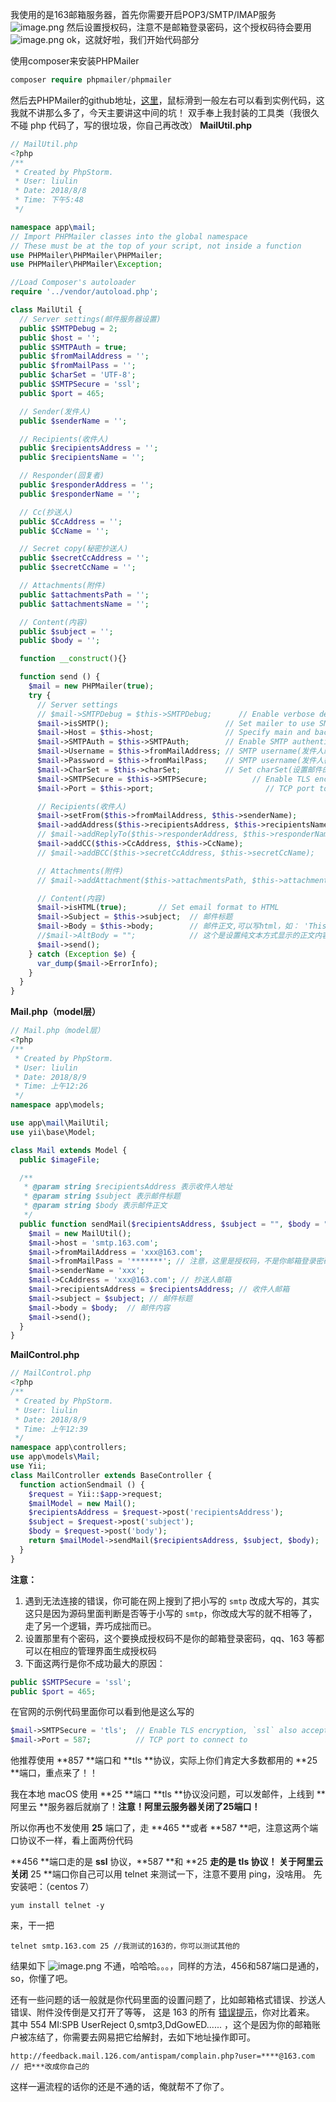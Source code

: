 我使用的是163邮箱服务器，首先你需要开启POP3/SMTP/IMAP服务
![image.png](https://cdn.nlark.com/yuque/0/2023/png/160765/1676519064530-29b2668b-8824-4a7e-8963-c9630658c683.png#averageHue=%23f5f5f5&clientId=uea5be4ee-38a0-4&from=paste&height=354&id=u4ab29f4b&name=image.png&originHeight=707&originWidth=926&originalType=binary&ratio=2&rotation=0&showTitle=false&size=188676&status=done&style=none&taskId=u0b83f53d-8d8e-4cd1-86c2-2ab3c54b5d9&title=&width=463)
然后设置授权码，注意不是邮箱登录密码，这个授权码待会要用
![image.png](https://cdn.nlark.com/yuque/0/2023/png/160765/1676519078803-b459aedf-6625-455a-b3cc-3feccea7e46c.png#averageHue=%23d2b8a8&clientId=uea5be4ee-38a0-4&from=paste&height=198&id=ue7dfa882&name=image.png&originHeight=395&originWidth=990&originalType=binary&ratio=2&rotation=0&showTitle=false&size=143941&status=done&style=none&taskId=u1717c218-0d05-448a-868e-d45292ef67c&title=&width=495)
ok，这就好啦，我们开始代码部分

使用composer来安装PHPMailer
```php
composer require phpmailer/phpmailer
```

然后去PHPMailer的github地址，[这里](https://github.com/PHPMailer/PHPMailer)，鼠标滑到一般左右可以看到实例代码，这我就不讲那么多了，今天主要讲这中间的坑！
双手奉上我封装的工具类（我很久不碰 php 代码了，写的很垃圾，你自己再改改）
**MailUtil.php**
```php
// MailUtil.php
<?php
/**
 * Created by PhpStorm.
 * User: liulin
 * Date: 2018/8/8
 * Time: 下午5:48
 */

namespace app\mail;
// Import PHPMailer classes into the global namespace
// These must be at the top of your script, not inside a function
use PHPMailer\PHPMailer\PHPMailer;
use PHPMailer\PHPMailer\Exception;

//Load Composer's autoloader
require '../vendor/autoload.php';

class MailUtil {
  // Server settings(邮件服务器设置)
  public $SMTPDebug = 2;
  public $host = '';
  public $SMTPAuth = true;
  public $fromMailAddress = '';
  public $fromMailPass = '';
  public $charSet = 'UTF-8';
  public $SMTPSecure = 'ssl';
  public $port = 465;

  // Sender(发件人)
  public $senderName = '';

  // Recipients(收件人)
  public $recipientsAddress = '';
  public $recipientsName = '';

  // Responder(回复者)
  public $responderAddress = '';
  public $responderName = '';

  // Cc(抄送人)
  public $CcAddress = '';
  public $CcName = '';

  // Secret copy(秘密抄送人)
  public $secretCcAddress = '';
  public $secretCcName = '';

  // Attachments(附件)
  public $attachmentsPath = '';
  public $attachmentsName = '';

  // Content(内容)
  public $subject = '';
  public $body = '';

  function __construct(){}

  function send () {
    $mail = new PHPMailer(true);
    try {
      // Server settings
      // $mail->SMTPDebug = $this->SMTPDebug;      // Enable verbose debug output(启用详细调试输出)
      $mail->isSMTP();                          // Set mailer to use SMTP(使用SMTP服务)
      $mail->Host = $this->host;                // Specify main and backup SMTP servers(指定主要和备用SMTP服务器)
      $mail->SMTPAuth = $this->SMTPAuth;        // Enable SMTP authentication(启用SMTP身份验证)
      $mail->Username = $this->fromMailAddress; // SMTP username(发件人邮箱)
      $mail->Password = $this->fromMailPass;    // SMTP username(发件人密码)
      $mail->CharSet = $this->charSet;          // Set charSet(设置邮件的字符编码，这很重要，不然中文乱码)
      $mail->SMTPSecure = $this->SMTPSecure;          // Enable TLS encryption, `ssl` also accepted(启用TLS加密，`ssl`也被接受)
      $mail->Port = $this->port;                         // TCP port to connect to(要连接的TCP端口) 常用邮箱的 SMTP 地址和端口参见：https://blog.wpjam.com/m/gmail-qmail-163mail-imap-smtp-pop3/

      // Recipients(收件人)
      $mail->setFrom($this->fromMailAddress, $this->senderName);           // 设置发件人信息，如邮件格式说明中的发件人，这里会显示为Mailer(xxxx@163.com），Mailer是当做名字显示
      $mail->addAddress($this->recipientsAddress, $this->recipientsName);  // 设置收件人信息，如邮件格式说明中的收件人，这里会显示为Liang(yyyy@163.com)
      // $mail->addReplyTo($this->responderAddress, $this->responderName);    // 设置回复人信息，指的是收件人收到邮件后，如果要回复，回复邮件将发送到的邮箱地址
      $mail->addCC($this->CcAddress, $this->CcName);                       // 设置邮件抄送人，可以只写地址，上述的设置也可以只写地址
      // $mail->addBCC($this->secretCcAddress, $this->secretCcName);          // 设置秘密抄送人

      // Attachments(附件)
      // $mail->addAttachment($this->attachmentsPath, $this->attachmentsName); // 上传附件，第二参数为name，可以不传

      // Content(内容)
      $mail->isHTML(true);       // Set email format to HTML
      $mail->Subject = $this->subject;  // 邮件标题
      $mail->Body = $this->body;        // 邮件正文,可以写html，如： 'This is the html body <b>very stronge非常强壮</b>'
      //$mail->AltBody = "";            // 这个是设置纯文本方式显示的正文内容，如果不支持Html方式，就会用到这个，基本无用
      $mail->send();
    } catch (Exception $e) {
      var_dump($mail->ErrorInfo);
    }
  }
}
```

**Mail.php（model层）**
```php
// Mail.php（model层）
<?php
/**
 * Created by PhpStorm.
 * User: liulin
 * Date: 2018/8/9
 * Time: 上午12:26
 */
namespace app\models;

use app\mail\MailUtil;
use yii\base\Model;

class Mail extends Model {
  public $imageFile;

  /**
   * @param string $recipientsAddress 表示收件人地址
   * @param string $subject 表示邮件标题
   * @param string $body 表示邮件正文
   */
  public function sendMail($recipientsAddress, $subject = "", $body = "") {
    $mail = new MailUtil();
    $mail->host = 'smtp.163.com';
    $mail->fromMailAddress = 'xxx@163.com';
    $mail->fromMailPass = '*******'; // 注意，这里是授权码，不是你邮箱登录密码
    $mail->senderName = 'xxx';
    $mail->CcAddress = 'xxx@163.com'; // 抄送人邮箱
    $mail->recipientsAddress = $recipientsAddress; // 收件人邮箱
    $mail->subject = $subject; // 邮件标题
    $mail->body = $body;  // 邮件内容
    $mail->send();
  }
}
```

**MailControl.php**
```php
// MailControl.php
<?php
/**
 * Created by PhpStorm.
 * User: liulin
 * Date: 2018/8/9
 * Time: 上午12:39
 */
namespace app\controllers;
use app\models\Mail;
use Yii;
class MailController extends BaseController {
  function actionSendmail () {
    $request = Yii::$app->request;
    $mailModel = new Mail();
    $recipientsAddress = $request->post('recipientsAddress');
    $subject = $request->post('subject');
    $body = $request->post('body');
    return $mailModel->sendMail($recipientsAddress, $subject, $body);
  }
}
```

**注意：**

1. 遇到无法连接的错误，你可能在网上搜到了把小写的 `smtp` 改成大写的，其实这只是因为源码里面判断是否等于小写的 `smtp`，你改成大写的就不相等了，走了另一个逻辑，弄巧成拙而已。
2. 设置那里有个密码，这个要换成授权码不是你的邮箱登录密码，qq、163 等都可以在相应的管理界面生成授权码
3. 下面这两行是你不成功最大的原因：
```php
public $SMTPSecure = 'ssl';
public $port = 465;
```
在官网的示例代码里面你可以看到他是这么写的
```php
$mail->SMTPSecure = 'tls';  // Enable TLS encryption, `ssl` also accepted
$mail->Port = 587;          // TCP port to connect to
```

他推荐使用 **857 **端口和 **tls **协议，实际上你们肯定大多数都用的 **25 **端口，重点来了！！

我在本地 macOS 使用 **25 **端口 **tls **协议没问题，可以发邮件，上线到 **阿里云 **服务器后就崩了！**注意！阿里云服务器关闭了25端口！**

所以你再也不发使用 **25** 端口了，走 **465 **或者 **587 **吧，注意这两个端口协议不一样，看上面两份代码

**456 **端口走的是 **ssl** 协议，**587 **和 **25 **走的是 **tls** 协议！
关于阿里云关闭** 25 **端口你自己可以用 telnet 来测试一下，注意不要用 ping，没啥用。
先安装吧：（centos 7）
```shell
yum install telnet -y
```
来，干一把
```shell
telnet smtp.163.com 25 //我测试的163的，你可以测试其他的
```
结果如下
![image.png](https://cdn.nlark.com/yuque/0/2023/png/160765/1676519758913-f641c626-17f0-4adb-9485-3ace4d3b4a12.png#averageHue=%231c1b24&clientId=uea5be4ee-38a0-4&from=paste&height=294&id=uf0b829ee&name=image.png&originHeight=588&originWidth=980&originalType=binary&ratio=2&rotation=0&showTitle=false&size=381991&status=done&style=none&taskId=u1c522a82-4506-4170-ad3b-713ee51bc3c&title=&width=490)
不通，哈哈哈。。。，同样的方法，456和587端口是通的，so，你懂了吧。

还有一些问题的话一般就是你代码里面的设置问题了，比如邮箱格式错误、抄送人错误、附件没传倒是又打开了等等，
这是 163 的所有 [错误提示](http://help.163.com/09/1224/17/5RAJ4LMH00753VB8.html)，你对比着来。
其中  554 MI:SPB UserReject 0,smtp3,DdGowED...... ，这个是因为你的邮箱账户被冻结了，你需要去网易把它给解封，去如下地址操作即可。
```shell
http://feedback.mail.126.com/antispam/complain.php?user=****@163.com // 把***改成你自己的
```

这样一遍流程的话你的还是不通的话，俺就帮不了你了。

